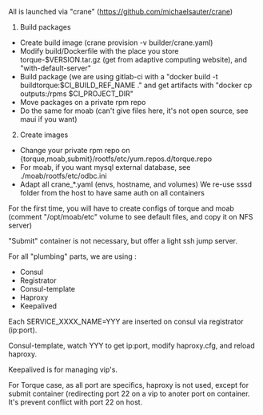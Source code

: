 All is launched via "crane" (https://github.com/michaelsauter/crane)

1) Build packages
- Create build image (crane provision -v builder/crane.yaml)
- Modify build/Dockerfile with the place you store torque-$VERSION.tar.gz (get from adaptive computing website), and "with-default-server"
- Build package (we are using gitlab-ci with a "docker build -t buildtorque:$CI_BUILD_REF_NAME ." and get artifacts with "docker cp outputs:/rpms $CI_PROJECT_DIR"
- Move packages on a private rpm repo
- Do the same for moab (can't give files here, it's not open source, see maui if you want)

2) Create images
- Change your private rpm repo on {torque,moab,submit}/rootfs/etc/yum.repos.d/torque.repo
- For moab, if you want mysql external database, see ./moab/rootfs/etc/odbc.ini
- Adapt all crane_*.yaml (envs, hostname, and volumes)
We re-use sssd folder from the host to have same auth on all containers

For the first time, you will have to create configs of torque and moab (comment "/opt/moab/etc" volume to see default files, and copy it on NFS server)

"Submit" container is not necessary, but offer a light ssh jump server.

For all "plumbing" parts, we are using :
- Consul
- Registrator
- Consul-template
- Haproxy
- Keepalived

Each SERVICE_XXXX_NAME=YYY are inserted on consul via registrator (ip:port).

Consul-template, watch YYY to get ip:port, modify haproxy.cfg, and reload haproxy.

Keepalived is for managing vip's.


For Torque case, as all port are specifics, haproxy is not used, except for submit container (redirecting port 22 on a vip to anoter port on container. It's prevent conflict with port 22 on host.
